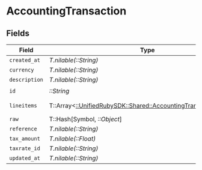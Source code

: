 # AccountingTransaction


## Fields

| Field                                                                                                                     | Type                                                                                                                      | Required                                                                                                                  | Description                                                                                                               |
| ------------------------------------------------------------------------------------------------------------------------- | ------------------------------------------------------------------------------------------------------------------------- | ------------------------------------------------------------------------------------------------------------------------- | ------------------------------------------------------------------------------------------------------------------------- |
| `created_at`                                                                                                              | *T.nilable(::String)*                                                                                                     | :heavy_minus_sign:                                                                                                        | N/A                                                                                                                       |
| `currency`                                                                                                                | *T.nilable(::String)*                                                                                                     | :heavy_minus_sign:                                                                                                        | N/A                                                                                                                       |
| `description`                                                                                                             | *T.nilable(::String)*                                                                                                     | :heavy_minus_sign:                                                                                                        | N/A                                                                                                                       |
| `id`                                                                                                                      | *::String*                                                                                                                | :heavy_check_mark:                                                                                                        | N/A                                                                                                                       |
| `lineitems`                                                                                                               | T::Array<[::UnifiedRubySDK::Shared::AccountingTransactionLineitem](../../models/shared/accountingtransactionlineitem.md)> | :heavy_minus_sign:                                                                                                        | new field name                                                                                                            |
| `raw`                                                                                                                     | T::Hash[Symbol, *::Object*]                                                                                               | :heavy_minus_sign:                                                                                                        | N/A                                                                                                                       |
| `reference`                                                                                                               | *T.nilable(::String)*                                                                                                     | :heavy_minus_sign:                                                                                                        | N/A                                                                                                                       |
| `tax_amount`                                                                                                              | *T.nilable(::Float)*                                                                                                      | :heavy_minus_sign:                                                                                                        | N/A                                                                                                                       |
| `taxrate_id`                                                                                                              | *T.nilable(::String)*                                                                                                     | :heavy_minus_sign:                                                                                                        | N/A                                                                                                                       |
| `updated_at`                                                                                                              | *T.nilable(::String)*                                                                                                     | :heavy_minus_sign:                                                                                                        | N/A                                                                                                                       |